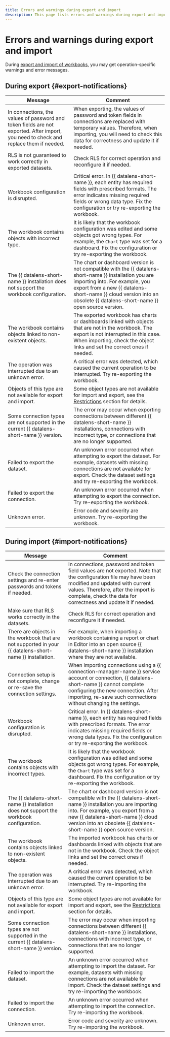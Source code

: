 ```yaml
---
title: Errors and warnings during export and import
description: This page lists errors and warnings during export and import and their descriptions.
---
```


# Errors and warnings during export and import

During [export and import of workbooks](./export-and-import.md), you may get operation-specific warnings and error messages.

## During export {#export-notifications}

**Message** | **Comment**
--------------|-------------
In connections, the values of password and token fields are not exported. After import, you need to check and replace them if needed. | When exporting, the values of password and token fields in connections are replaced with temporary values. Therefore, when importing, you will need to check this data for correctness and update it if needed.
RLS is not guaranteed to work correctly in exported datasets. | Check RLS for correct operation and reconfigure it if needed.
Workbook configuration is disrupted. | Critical error. In {{ datalens-short-name }}, each entity has required fields with prescribed formats. The error indicates missing required fields or wrong data type. Fix the configuration or try re-exporting the workbook.
The workbook contains objects with incorrect type. | It is likely that the workbook configuration was edited and some objects got wrong types. For example, the `Chart` type was set for a dashboard. Fix the configuration or try re-exporting the workbook.
The {{ datalens-short-name }} installation does not support the workbook configuration. | The chart or dashboard version is not compatible with the {{ datalens-short-name }} installation you are importing into. For example, you export from a new {{ datalens-short-name }} cloud version into an obsolete {{ datalens-short-name }} open source version.
The workbook contains objects linked to non-existent objects. | The exported workbook has charts or dashboards linked with objects that are not in the workbook. The export is not interrupted in this case. When importing, check the object links and set the correct ones if needed.
The operation was interrupted due to an unknown error. | A critical error was detected, which caused the current operation to be interrupted. Try re-exporting the workbook.
Objects of this type are not available for export and import. | Some object types are not available for import and export, see the [Restrictions](./export-and-import.md#restrictions) section for details.
Some connection types are not supported in the current {{ datalens-short-name }} version. | The error may occur when exporting connections between different {{ datalens-short-name }} installations, connections with incorrect type, or connections that are no longer supported.
Failed to export the dataset. | An unknown error occurred when attempting to export the dataset. For example, datasets with missing connections are not available for export. Check the dataset settings and try re-exporting the workbook.
Failed to export the connection. | An unknown error occurred when attempting to export the connection. Try re-exporting the workbook.
Unknown error. | Error code and severity are unknown. Try re-exporting the workbook.

## During import {#import-notifications}

**Message** | **Comment**
--------------|-------------
Check the connection settings and re-enter passwords and tokens if needed. | In connections, password and token field values are not exported. Note that the configuration file may have been modified and updated with current values. Therefore, after the import is complete, check the data for correctness and update it if needed.
Make sure that RLS works correctly in the datasets. | Check RLS for correct operation and reconfigure it if needed.
There are objects in the workbook that are not supported in your {{ datalens-short-name }} installation. | For example, when importing a workbook containing a report or chart in Editor into an open source {{ datalens-short-name }} installation where they are not available.
Connection setup is not complete, change or re-save the connection settings. | When importing connections using a {{ connection-manager-name }} service account or connection, {{ datalens-short-name }} cannot complete configuring the new connection. After importing, re-save such connections without changing the settings.
Workbook configuration is disrupted. | Critical error. In {{ datalens-short-name }}, each entity has required fields with prescribed formats. The error indicates missing required fields or wrong data types. Fix the configuration or try re-exporting the workbook.
The workbook contains objects with incorrect types. | It is likely that the workbook configuration was edited and some objects got wrong types. For example, the `Chart` type was set for a dashboard. Fix the configuration or try re-exporting the workbook.
The {{ datalens-short-name }} installation does not support the workbook configuration. | The chart or dashboard version is not compatible with the {{ datalens-short-name }} installation you are importing into. For example, you export from a new {{ datalens-short-name }} cloud version into an obsolete {{ datalens-short-name }} open source version.
The workbook contains objects linked to non-existent objects. | The imported workbook has charts or dashboards linked with objects that are not in the workbook. Check the object links and set the correct ones if needed.
The operation was interrupted due to an unknown error. | A critical error was detected, which caused the current operation to be interrupted. Try re-importing the workbook.
Objects of this type are not available for export and import. | Some object types are not available for import and export, see the [Restrictions](./export-and-import.md#restrictions) section for details.
Some connection types are not supported in the current {{ datalens-short-name }} version. | The error may occur when importing connections between different {{ datalens-short-name }} installations, connections with incorrect type, or connections that are no longer supported.
Failed to import the dataset. | An unknown error occurred when attempting to import the dataset. For example, datasets with missing connections are not available for import. Check the dataset settings and try re-importing the workbook.
Failed to import the connection. | An unknown error occurred when attempting to import the connection. Try re-importing the workbook.
Unknown error. | Error code and severity are unknown. Try re-importing the workbook.
